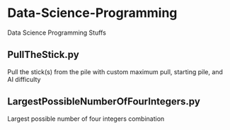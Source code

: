 # Data-Science-Programming
Data Science Programming Stuffs

## PullTheStick.py
Pull the stick(s) from the pile with custom maximum pull, starting pile, and AI difficulty

## LargestPossibleNumberOfFourIntegers.py
Largest possible number of four integers combination
